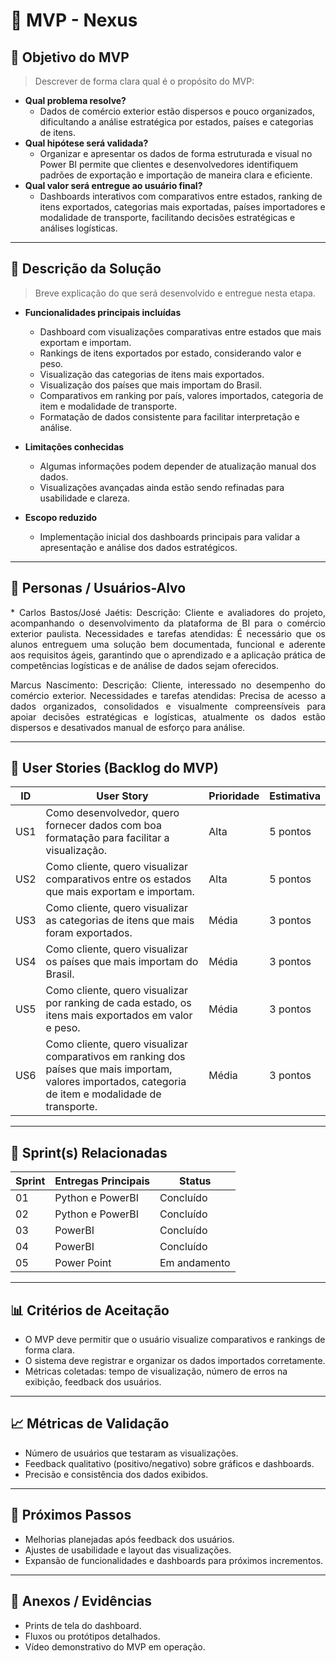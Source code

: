 # 📌 MVP - Nexus

## 🎯 Objetivo do MVP
> Descrever de forma clara qual é o propósito do MVP:  
- **Qual problema resolve?**  
  * Dados de comércio exterior estão dispersos e pouco organizados, dificultando a análise estratégica por estados, países e categorias de itens.  
- **Qual hipótese será validada?**  
  * Organizar e apresentar os dados de forma estruturada e visual no Power BI permite que clientes e desenvolvedores identifiquem padrões de exportação e importação de maneira clara e eficiente.  
- **Qual valor será entregue ao usuário final?**  
  * Dashboards interativos com comparativos entre estados, ranking de itens exportados, categorias mais exportadas, países importadores e modalidade de transporte, facilitando decisões estratégicas e análises logísticas.

---

## 📝 Descrição da Solução
> Breve explicação do que será desenvolvido e entregue nesta etapa.  
- **Funcionalidades principais incluídas**  
  * Dashboard com visualizações comparativas entre estados que mais exportam e importam.  
  * Rankings de itens exportados por estado, considerando valor e peso.  
  * Visualização das categorias de itens mais exportados.  
  * Visualização dos países que mais importam do Brasil.  
  * Comparativos em ranking por país, valores importados, categoria de item e modalidade de transporte.  
  * Formatação de dados consistente para facilitar interpretação e análise.  

- **Limitações conhecidas**  
  * Algumas informações podem depender de atualização manual dos dados.  
  * Visualizações avançadas ainda estão sendo refinadas para usabilidade e clareza.  

- **Escopo reduzido**  
  * Implementação inicial dos dashboards principais para validar a apresentação e análise dos dados estratégicos.

---

## 👥 Personas / Usuários-Alvo
<p align="justify">
* Carlos Bastos/José Jaétis: Descrição: Cliente e avaliadores do projeto, acompanhando o desenvolvimento da plataforma de BI para o comércio exterior paulista. Necessidades e tarefas atendidas: É necessário que os alunos entreguem uma solução bem documentada, funcional e aderente aos requisitos ágeis, garantindo que o aprendizado e a aplicação prática de competências logísticas e de análise de dados sejam oferecidos.

<p align="justify">
Marcus Nascimento: Descrição: Cliente, interessado no desempenho do comércio exterior. Necessidades e tarefas atendidas: Precisa de acesso a dados organizados, consolidados e visualmente compreensíveis para apoiar decisões estratégicas e logísticas, atualmente os dados estão dispersos e desativados manual de esforço para análise.

---

## 🔑 User Stories (Backlog do MVP)
| ID  | User Story                                                                 | Prioridade | Estimativa |
|-----|-----------------------------------------------------------------------------|------------|------------|
| US1 | Como desenvolvedor, quero fornecer dados com boa formatação para facilitar a visualização. | Alta       | 5 pontos   |
| US2 | Como cliente, quero visualizar comparativos entre os estados que mais exportam e importam. | Alta       | 5 pontos   |
| US3 | Como cliente, quero visualizar as categorias de itens que mais foram exportados. | Média      | 3 pontos   |
| US4 | Como cliente, quero visualizar os países que mais importam do Brasil. | Média      | 3 pontos   |
| US5 | Como cliente, quero visualizar por ranking de cada estado, os itens mais exportados em valor e peso. | Média      | 3 pontos   |
| US6 | Como cliente, quero visualizar comparativos em ranking dos países que mais importam, valores importados, categoria de item e modalidade de transporte. | Média      | 3 pontos   |

---

## 📅 Sprint(s) Relacionadas
| Sprint | Entregas Principais       | Status       |
|--------|--------------------------|-------------|
| 01     | Python e PowerBI         | Concluído   |
| 02     | Python e PowerBI         | Concluído   |
| 03     | PowerBI                  | Concluído   |
| 04     | PowerBI                  | Concluído   |
| 05     | Power Point              | Em andamento|


---

## 📊 Critérios de Aceitação
- O MVP deve permitir que o usuário visualize comparativos e rankings de forma clara.  
- O sistema deve registrar e organizar os dados importados corretamente.  
- Métricas coletadas: tempo de visualização, número de erros na exibição, feedback dos usuários.

---

## 📈 Métricas de Validação
- Número de usuários que testaram as visualizações.  
- Feedback qualitativo (positivo/negativo) sobre gráficos e dashboards.  
- Precisão e consistência dos dados exibidos.

---

## 🚀 Próximos Passos
- Melhorias planejadas após feedback dos usuários.  
- Ajustes de usabilidade e layout das visualizações.  
- Expansão de funcionalidades e dashboards para próximos incrementos.

---

## 📂 Anexos / Evidências
- Prints de tela do dashboard.  
- Fluxos ou protótipos detalhados.  
- Vídeo demonstrativo do MVP em operação.
